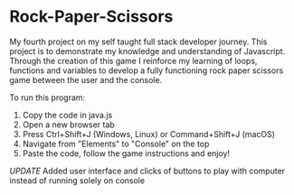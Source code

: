 # Rock-Paper-Scissors
My fourth project on my self taught full stack developer journey.
This project is to demonstrate my knowledge and understanding of Javascript. Through the creation of this game I reinforce my learning of loops, functions and variables to develop a fully functioning rock paper scissors game between the user and the console.

To run this program:
1. Copy the code in java.js
2. Open a new browser tab
3. Press Ctrl+Shift+J (Windows, Linux) or Command+Shift+J (macOS)
4. Navigate from "Elements" to "Console" on the top 
5. Paste the code, follow the game instructions and enjoy!

*UPDATE*
Added user interface and clicks of buttons to play with computer instead of running solely on console